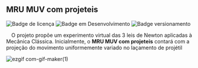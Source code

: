## MRU MUV com projeteis

![Badge de licença](http://img.shields.io/static/v1?label=LICENÇA&message=GNU&color=sucess&style=for-the-badge)   ![Badge em Desenvolvimento](http://img.shields.io/static/v1?label=STATUS&message=CONCLUÍDO&color=sucess&style=for-the-badge)   ![Badge versionamento](http://img.shields.io/static/v1?label=VERSAO&message=1.0&color=sucess&style=for-the-badge)

&emsp;O projeto propõe um experimento virtual das 3 leis de Newton aplicadas à Mecânica Clássica. Inicialmente, o <strong>MRU MUV com projeteis</strong> contará com a projeção do movimento uniformemente variado no laçamento de projétil<br>

![ezgif com-gif-maker(1)](https://user-images.githubusercontent.com/87876734/160255420-d82d703b-05db-434e-8f76-21b042faf776.gif)
